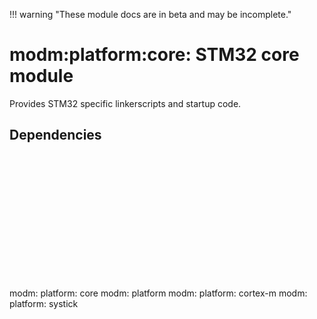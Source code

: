 !!! warning "These module docs are in beta and may be incomplete."

# modm:platform:core: STM32 core module

Provides STM32 specific linkerscripts and startup code.

## Dependencies

<?xml version="1.0" encoding="UTF-8" standalone="no"?>
<!DOCTYPE svg PUBLIC "-//W3C//DTD SVG 1.1//EN"
 "http://www.w3.org/Graphics/SVG/1.1/DTD/svg11.dtd">
<!-- Generated by graphviz version 2.40.1 (0)
 -->
<!-- Title: modm:platform:core Pages: 1 -->
<svg width="289pt" height="150pt"
 viewBox="0.00 0.00 288.50 150.00" xmlns="http://www.w3.org/2000/svg" xmlns:xlink="http://www.w3.org/1999/xlink">
<g id="graph0" class="graph" transform="scale(1 1) rotate(0) translate(4 146)">
<title>modm:platform:core</title>
<polygon fill="#ffffff" stroke="transparent" points="-4,4 -4,-146 284.5,-146 284.5,4 -4,4"/>
<!-- modm_platform_core -->
<g id="node1" class="node">
<title>modm_platform_core</title>
<polygon fill="#d3d3d3" stroke="#000000" stroke-width="2" points="179.5,-53 96.5,-53 96.5,0 179.5,0 179.5,-53"/>
<text text-anchor="middle" x="138" y="-37.8" font-family="Times,serif" font-size="14.00" fill="#000000">modm:</text>
<text text-anchor="middle" x="138" y="-22.8" font-family="Times,serif" font-size="14.00" fill="#000000">platform:</text>
<text text-anchor="middle" x="138" y="-7.8" font-family="Times,serif" font-size="14.00" fill="#000000">core</text>
</g>
<!-- modm_platform -->
<g id="node2" class="node">
<title>modm_platform</title>
<g id="a_node2"><a xlink:href="../modm-platform" xlink:title="modm:&#10;platform">
<polygon fill="#d3d3d3" stroke="#000000" points="78,-134.5 0,-134.5 0,-96.5 78,-96.5 78,-134.5"/>
<text text-anchor="middle" x="39" y="-119.3" font-family="Times,serif" font-size="14.00" fill="#000000">modm:</text>
<text text-anchor="middle" x="39" y="-104.3" font-family="Times,serif" font-size="14.00" fill="#000000">platform</text>
</a>
</g>
</g>
<!-- modm_platform_core&#45;&gt;modm_platform -->
<g id="edge1" class="edge">
<title>modm_platform_core&#45;&gt;modm_platform</title>
<path fill="none" stroke="#000000" d="M108.2967,-53.2029C95.4676,-64.7362 80.5143,-78.1791 67.7889,-89.619"/>
<polygon fill="#000000" stroke="#000000" points="65.2892,-87.1599 60.1924,-96.4482 69.9691,-92.3655 65.2892,-87.1599"/>
</g>
<!-- modm_platform_cortex_m -->
<g id="node3" class="node">
<title>modm_platform_cortex_m</title>
<g id="a_node3"><a xlink:href="../modm-platform-cortex-m" xlink:title="modm:&#10;platform:&#10;cortex&#45;m">
<polygon fill="#d3d3d3" stroke="#000000" points="179.5,-142 96.5,-142 96.5,-89 179.5,-89 179.5,-142"/>
<text text-anchor="middle" x="138" y="-126.8" font-family="Times,serif" font-size="14.00" fill="#000000">modm:</text>
<text text-anchor="middle" x="138" y="-111.8" font-family="Times,serif" font-size="14.00" fill="#000000">platform:</text>
<text text-anchor="middle" x="138" y="-96.8" font-family="Times,serif" font-size="14.00" fill="#000000">cortex&#45;m</text>
</a>
</g>
</g>
<!-- modm_platform_core&#45;&gt;modm_platform_cortex_m -->
<g id="edge2" class="edge">
<title>modm_platform_core&#45;&gt;modm_platform_cortex_m</title>
<path fill="none" stroke="#000000" d="M138,-53.2029C138,-61.2113 138,-70.1403 138,-78.6802"/>
<polygon fill="#000000" stroke="#000000" points="134.5001,-78.8159 138,-88.8159 141.5001,-78.8159 134.5001,-78.8159"/>
</g>
<!-- modm_platform_systick -->
<g id="node4" class="node">
<title>modm_platform_systick</title>
<g id="a_node4"><a xlink:href="../modm-platform-systick" xlink:title="modm:&#10;platform:&#10;systick">
<polygon fill="#d3d3d3" stroke="#000000" points="280.5,-142 197.5,-142 197.5,-89 280.5,-89 280.5,-142"/>
<text text-anchor="middle" x="239" y="-126.8" font-family="Times,serif" font-size="14.00" fill="#000000">modm:</text>
<text text-anchor="middle" x="239" y="-111.8" font-family="Times,serif" font-size="14.00" fill="#000000">platform:</text>
<text text-anchor="middle" x="239" y="-96.8" font-family="Times,serif" font-size="14.00" fill="#000000">systick</text>
</a>
</g>
</g>
<!-- modm_platform_core&#45;&gt;modm_platform_systick -->
<g id="edge3" class="edge">
<title>modm_platform_core&#45;&gt;modm_platform_systick</title>
<path fill="none" stroke="#000000" d="M168.3033,-53.2029C178.5899,-62.2673 190.215,-72.5112 201.0232,-82.0353"/>
<polygon fill="#000000" stroke="#000000" points="198.9014,-84.8305 208.7181,-88.8159 203.5293,-79.5786 198.9014,-84.8305"/>
</g>
</g>
</svg>

